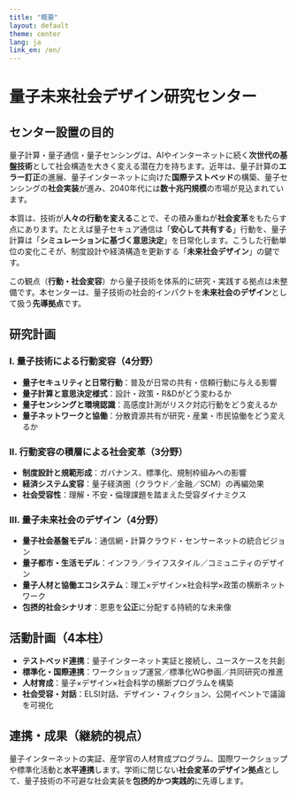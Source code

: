 ```yaml
---
title: "概要"
layout: default
theme: center
lang: ja
link_en: /en/
---
```


# 量子未来社会デザイン研究センター

## センター設置の目的

量子計算・量子通信・量子センシングは、AIやインターネットに続く**次世代の基盤技術**として社会構造を大きく変える潜在力を持ちます。近年は、量子計算の**エラー訂正**の進展、量子インターネットに向けた**国際テストベッド**の構築、量子センシングの**社会実装**が進み、2040年代には**数十兆円規模**の市場が見込まれています。

本質は、技術が**人々の行動を変える**ことで、その積み重ねが**社会変革**をもたらす点にあります。たとえば量子セキュア通信は「**安心して共有する**」行動を、量子計算は「**シミュレーションに基づく意思決定**」を日常化します。こうした行動単位の変化こそが、制度設計や経済構造を更新する「**未来社会デザイン**」の鍵です。

この観点（**行動・社会変容**）から量子技術を体系的に研究・実践する拠点は未整備です。本センターは、量子技術の社会的インパクトを**未来社会のデザイン**として扱う**先導拠点**です。

## 研究計画

### I. 量子技術による**行動変容**（4分野）
- **量子セキュリティと日常行動**：普及が日常の共有・信頼行動に与える影響  
- **量子計算と意思決定様式**：設計・政策・R&Dがどう変わるか  
- **量子センシングと環境認識**：高感度計測がリスク対応行動をどう変えるか  
- **量子ネットワークと協働**：分散資源共有が研究・産業・市民協働をどう変えるか  

### II. 行動変容の**積層による社会変革**（3分野）
- **制度設計と規範形成**：ガバナンス、標準化、規制枠組みへの影響  
- **経済システム変容**：量子経済圏（クラウド／金融／SCM）の再編効果  
- **社会受容性**：理解・不安・倫理課題を踏まえた受容ダイナミクス  

### III. **量子未来社会のデザイン**（4分野）
- **量子社会基盤モデル**：通信網・計算クラウド・センサーネットの統合ビジョン  
- **量子都市・生活モデル**：インフラ／ライフスタイル／コミュニティのデザイン  
- **量子人材と協働エコシステム**：理工×デザイン×社会科学×政策の横断ネットワーク  
- **包摂的社会シナリオ**：恩恵を**公正**に分配する持続的な未来像

## 活動計画（4本柱）

- **テストベッド連携**：量子インターネット実証と接続し、ユースケースを共創  
- **標準化・国際連携**：ワークショップ運営／標準化WG参画／共同研究の推進  
- **人材育成**：量子×デザイン×社会科学の横断プログラムを構築  
- **社会受容・対話**：ELSI対話、デザイン・フィクション、公開イベントで議論を可視化

## 連携・成果（継続的視点）

量子インターネットの実証、産学官の人材育成プログラム、国際ワークショップや標準化活動と**水平連携**します。学術に閉じない**社会変革のデザイン拠点**として、量子技術の不可避な社会実装を**包摂的かつ実践的**に先導します。